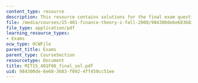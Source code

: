```yaml
---
content_type: resource
description: This resource contains solutions for the final exam questions.
file: /media/courses/15-401-finance-theory-i-fall-2008/984300de6e683683f0924ff450cc51ee_MIT15_401F08_final_sol.pdf
file_type: application/pdf
learning_resource_types:
- Exams
ocw_type: OCWFile
parent_title: Exams
parent_type: CourseSection
resourcetype: Document
title: MIT15_401F08_final_sol.pdf
uid: 984300de-6e68-3683-f092-4ff450cc51ee
---
```


